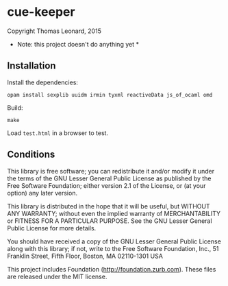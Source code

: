 cue-keeper
==========

Copyright Thomas Leonard, 2015

* Note: this project doesn't do anything yet *

Installation
------------

Install the dependencies:

    opam install sexplib uuidm irmin tyxml reactiveData js_of_ocaml omd

Build:

    make

Load `test.html` in a browser to test.


Conditions
----------

This library is free software; you can redistribute it and/or
modify it under the terms of the GNU Lesser General Public
License as published by the Free Software Foundation; either
version 2.1 of the License, or (at your option) any later version.

This library is distributed in the hope that it will be useful,
but WITHOUT ANY WARRANTY; without even the implied warranty of
MERCHANTABILITY or FITNESS FOR A PARTICULAR PURPOSE.  See the GNU
Lesser General Public License for more details.

You should have received a copy of the GNU Lesser General Public
License along with this library; if not, write to the Free Software
Foundation, Inc., 51 Franklin Street, Fifth Floor, Boston, MA  02110-1301
USA


This project includes Foundation (http://foundation.zurb.com). These files
are released under the MIT license.
